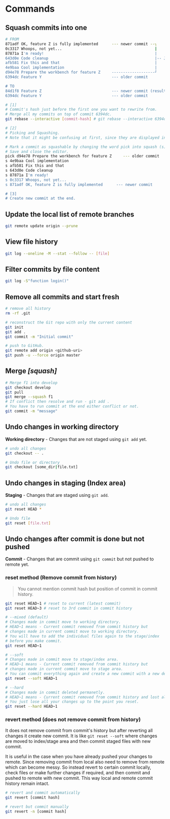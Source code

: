 # Commands

## Squash commits into one

```bash
# FROM
871adf OK, feature Z is fully implemented      --- newer commit --┐
0c3317 Whoops, not yet...                                         |
87871a I'm ready!                                                 |
643d0e Code cleanup                                               |-- Join these into one
afb581 Fix this and that                                          |
4e9baa Cool implementation                                        |
d94e78 Prepare the workbench for feature Z     -------------------┘
6394dc Feature Y                               --- older commit

# TO
84d1f8 Feature Z                               --- newer commit (result of rebase)
6394dc Feature Y                               --- older commit
```

```bash
# [1]
# Commit's hash just before the first one you want to rewrite from.
# Merge all my commits on top of commit 6394dc.
git rebase --interactive [commit-hash] # git rebase --interactive 6394dc

# [2]
# Picking and Squashing.
# Note that it might be confusing at first, since they are displayed in a reverse order, where the older commit is on top.

# Mark a commit as squashable by changing the word pick into squash (s) next to it.
# Save and close the editor.
pick d94e78 Prepare the workbench for feature Z     --- older commit
s 4e9baa Cool implementation
s afb581 Fix this and that
s 643d0e Code cleanup
s 87871a I'm ready!
s 0c3317 Whoops, not yet...
s 871adf OK, feature Z is fully implemented      --- newer commit

# [3]
# Create new commit at the end.
```

## Update the local list of remote branches

```bash
git remote update origin --prune
```

## View file history

```bash
git log --oneline -M --stat --follow -- [file]
```

## Filter commits by file content

```bash
git log -S"function login()"
```

## Remove all commits and start fresh

```bash
# remove all history
rm -rf .git

# reconstruct the Git repo with only the current content
git init
git add .
git commit -m "Initial commit"

# push to GitHub.
git remote add origin <github-uri>
git push -u --force origin master
```

## Merge _[squash]_

```bash
# Merge f1 into develop
git checkout develop
git pull
git merge --squash f1
# If conflict then resolve and run - git add .
# You have to run commit at the end either conflict or not.
git commit -m "message"
```

## Undo changes in working directory

**Working directory** - Changes that are not staged using `git add` yet.

```bash
# undo all changes
git checkout -- .

# Undo file or directory
git checkout [some_dir|file.txt]
```

## Undo changes in staging (Index area)

**Staging** - Changes that are staged using `git add`.

```bash
# undo all changes
git reset HEAD *

# Undo file
git reset [file.txt]
```

## Undo changes after commit is done but not pushed

**Commit** - Changes that are commit using `git commit` but not pushed to remote yet.

### reset method (Remove commit from history)

> You cannot mention commit hash but position of commit in commit history.

```bash
git reset HEAD~1 # reset to current (latest commit)
git reset HEAD~3 # reset to 3rd commit in commit history

# --mixed (default)
# Changes made in commit move to working directory.
# HEAD~1 means - Current commit removed from commit history but
# changes made in current commit move to working directory.
# You will have to add the individual files again to the stage/index
# before you make commit.
git reset HEAD~1

# --soft
# Changes made in commit move to stage/index area.
# HEAD~1 means - Current commit removed from commit history but
# changes made in current commit move to stage area.
# You can commit everything again and create a new commit with a new description.
git reset --soft HEAD~1

# --hard
# Changes made in commit deleted permanetly.
# HEAD~1 means - Current commit removed from commit history and lost all changes.
# You just lose all your changes up to the point you reset.
git reset --hard HEAD~1
```

### revert method (does not remove commit from history)

It does not remove commit from commit's history but after reverting all changes it create new commit. It is like `git reset --soft` where changes are moved to index/stage area and then commit staged files with new commit.

It is useful in the case when you have already pushed your changes to remote. Since removing commit from local also need to remove from remote which can become messy. So instead revert to certain commit locally, check files or make further changes if required, and then commit and pushed to remote with new commit. This way local and remote commit history remain intact.

```bash
# revert and commit automatically
git revert [commit hash]

# revert but commit manually
git revert -n [commit hash]
```
